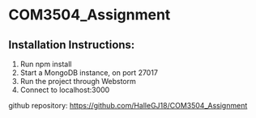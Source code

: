 # COM3504_Assignment

## Installation Instructions:
1. Run npm install
2. Start a MongoDB instance, on port 27017
3. Run the project through Webstorm
4. Connect to localhost:3000

github repository: https://github.com/HalleGJ18/COM3504_Assignment
